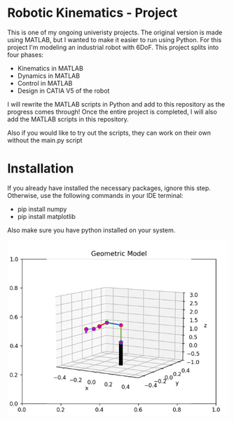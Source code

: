 # Robotic Kinematics - Project

This is one of my ongoing univeristy projects.
The original version is made using MATLAB, but I wanted to make it easier to run using Python.
For this project I'm modeling an industrial robot with 6DoF.
This project splits into four phases:
 - Kinematics in MATLAB
 - Dynamics in MATLAB
 - Control in MATLAB
 - Design in CATIA V5 of the robot

I will rewrite the MATLAB scripts in Python and add to this repository as the progress comes through!
Once the entire project is completed, I will also add the MATLAB scripts in this repository.

Also if you would like to try out the scripts, they can work on their own without the main.py script

# Installation
If you already have installed the necessary packages, ignore this step.
Otherwise, use the following commands in your IDE terminal:

 - pip install numpy
 - pip install matplotlib

 Also make sure you have python installed on your system.

![Alt text](README\READMEPictures\GeomtricModelExample.png "Geomtric Model Example")